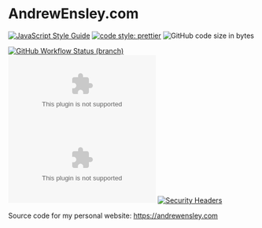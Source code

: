# AndrewEnsley.com

[![JavaScript Style Guide](https://img.shields.io/badge/code_style-standard-brightgreen.svg)](https://standardjs.com)
[![code style: prettier](https://img.shields.io/badge/code_style-prettier-ff69b4.svg)](https://prettier.io)
![GitHub code size in bytes](https://img.shields.io/github/languages/code-size/aensley/andrewensley-com)

[![GitHub Workflow Status (branch)](https://img.shields.io/github/workflow/status/aensley/andrewensley-com/ci/main)](https://github.com/aensley/andrewensley-com/actions/workflows/ci.yml?query=branch%3Amain)
[![Chromium HSTS preload](https://img.shields.io/hsts/preload/andrewensley.com)](https://hstspreload.org/?domain=andrewensley.com)
[![Mozilla HTTP Observatory Grade](https://img.shields.io/mozilla-observatory/grade-score/andrewensley.com?publish)](https://observatory.mozilla.org/analyze/andrewensley.com)
[![Security Headers](https://img.shields.io/security-headers?url=https%3A%2F%2Fandrewensley.com)](https://securityheaders.com/?q=andrewensley.com&followRedirects=on)

Source code for my personal website: https://andrewensley.com
